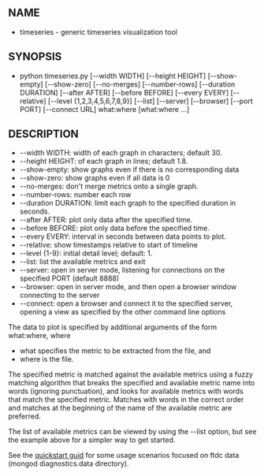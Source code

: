 ## NAME
* timeseries - generic timeseries visualization tool

## SYNOPSIS
* python timeseries.py [--width WIDTH] [--height HEIGHT] [--show-empty] [--show-zero] [--no-merges] [--number-rows] [--duration DURATION] [--after AFTER] [--before BEFORE] [--every EVERY] [--relative] [--level {1,2,3,4,5,6,7,8,9}] [--list] [--server] [--browser] [--port PORT] [--connect URL] what:where [what:where ...]

## DESCRIPTION

* --width WIDTH: width of each graph in characters; default 30.
* --height HEIGHT: of each graph in lines; default 1.8.
* --show-empty: show graphs even if there is no corresponding data
* --show-zero: show graphs even if all data is 0
* --no-merges: don't merge metrics onto a single graph.
* --number-rows: number each row
* --duration DURATION: limit each graph to the specified duration in seconds.
* --after AFTER: plot only data after the specified time.
* --before BEFORE: plot only data before the specified time.
* --every EVERY: interval in seconds between data points to plot.
* --relative: show timestamps relative to start of timeline
* --level {1-9}: initial detail level; default: 1.
* --list: list the available metrics and exit
* --server: open in server mode, listening for connections on the specified PORT (default 8888)
* --browser: open in server mode, and then open a browser window connecting to the server
* --connect: open a browser and connect it to the specified server, opening a view as specified by the other command line options

The data to plot is specified by additional arguments of the form what:where, where 
* what specifies the metric to be extracted from the file, and
* where is the file.

The specified metric is matched against the available metrics using a fuzzy matching algorithm that breaks the specified and available metric name into words (ignoring punctuation), and looks for available metrics with words that match the specified metric. Matches with words in the correct order and matches at the beginning of the name of the available metric are preferred.

The list of available metrics can be viewed by using the --list option, but see the example above for a simpler way to get started.

See the [quickstart guid](quickstart.md) for some usage scenarios focused on ftdc data (mongod diagnostics.data directory).


